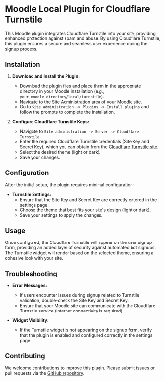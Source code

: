 # Moodle Local Plugin for Cloudflare Turnstile

This Moodle plugin integrates Cloudflare Turnstile into your site, providing enhanced protection against spam and abuse. By using Cloudflare Turnstile, this plugin ensures a secure and seamless user experience during the signup process.

## Installation

1. **Download and Install the Plugin:**
   - Download the plugin files and place them in the appropriate directory in your Moodle installation (e.g., `your_moodle_directory/local/turnstile`).
   - Navigate to the Site Administration area of your Moodle site.
   - Go to `Site administration -> Plugins -> Install plugins` and follow the prompts to complete the installation.

2. **Configure Cloudflare Turnstile Keys:**
   - Navigate to `Site administration -> Server -> Cloudflare Turnstile`.
   - Enter the required Cloudflare Turnstile credentials (Site Key and Secret Key), which you can obtain from the [Cloudflare Turnstile site](https://www.cloudflare.com/products/turnstile/).
   - Select the desired theme (light or dark).
   - Save your changes.

## Configuration

After the initial setup, the plugin requires minimal configuration:

- **Turnstile Settings:**
  - Ensure that the Site Key and Secret Key are correctly entered in the settings page.
  - Choose the theme that best fits your site's design (light or dark).
  - Save your settings to apply the changes.

## Usage

Once configured, the Cloudflare Turnstile will appear on the user signup form, providing an added layer of security against automated bot signups. The Turnstile widget will render based on the selected theme, ensuring a cohesive look with your site.

## Troubleshooting

- **Error Messages:**
  - If users encounter issues during signup related to Turnstile validation, double-check the Site Key and Secret Key.
  - Ensure that your Moodle site can communicate with the Cloudflare Turnstile service (internet connectivity is required).

- **Widget Visibility:**
  - If the Turnstile widget is not appearing on the signup form, verify that the plugin is enabled and configured correctly in the settings page.

## Contributing

We welcome contributions to improve this plugin. Please submit issues or pull requests via the [GitHub repository](https://github.com/eMentorAdm/moodle-tool_cf_turnstile).

